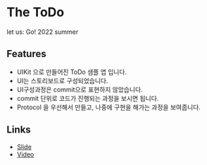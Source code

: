 # The ToDo

let us: Go! 2022 summer

## Features

- UIKit 으로 만들어진 ToDo 샘플 앱 입니다.
- UI는 스토리보드로 구성되었습니다.
- UI구성과정은 commit으로 표현하지 않았습니다.
- commit 단위로 코드가 진행되는 과정을 보시면 됩니다.
- Protocol 을 우선해서 만들고, 나중에 구현을 해가는 과정을 보여줍니다.

## Links

- [Slide](https://www.slideshare.net/ChiwonSong/20220716pop)
- [Video](https://youtu.be/q_mPAZB3RQY)
